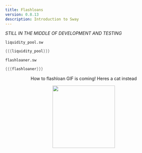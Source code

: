 ```yaml
---
title: Flashloans
version: 0.8.13
description: Introduction to Sway
---
```


_STILL IN THE MIDDLE OF DEVELOPMENT AND TESTING_

`liquidity_pool.sw`

```rust
{{{liquidity_pool}}}
```

`flashloaner.sw`

```rust
{{{flashloaner}}}
```

<p align="center">
How to flashloan GIF is coming! Heres a cat instead
</p>
<p align="center">
    <img src="https://media.giphy.com/media/vFKqnCdLPNOKc/giphy.gif" width="200" height="200" />
</p>
